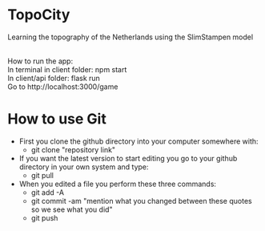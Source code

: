 # TopoCity
Learning the topography of the Netherlands using the SlimStampen model<br><br>

How to run the app:<br>
In terminal in client folder: npm start<br>
In client/api folder: flask run<br>
Go to http://localhost:3000/game <br>


# How to use Git

- First you clone the github directory into your computer somewhere with: 
	- git clone "repository link"
- If you want the latest version to start editing you go to your github directory in your own system and type: 
	- git pull
- When you edited a file you perform these three commands:
	- git add -A
	- git commit -am "mention what you changed between these quotes so we see what you did"
	- git push
